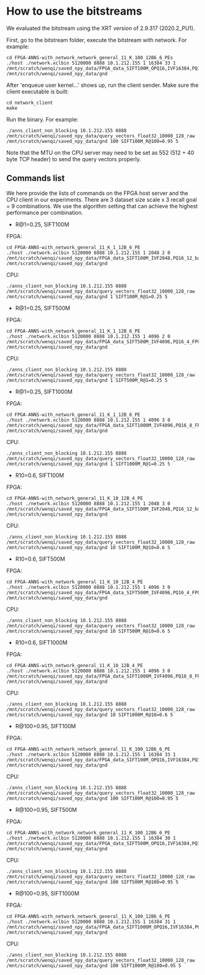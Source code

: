 # How to use the bitstreams

We evaluated the bitstream using the XRT version of 2.9.317 (2020.2_PU1).

First, go to the bitstream folder, execute the bitstream with network. For example:

```
cd FPGA-ANNS-with_network_network_general_11_K_100_12B6_6_PEs
./host ./network.xclbin 5120000 8888 10.1.212.155 1 16384 33 1 /mnt/scratch/wenqi/saved_npy_data/FPGA_data_SIFT100M_OPQ16,IVF16384,PQ16_12_banks /mnt/scratch/wenqi/saved_npy_data/gnd
```

After 'enqueue user kernel...' shows up, run the client sender. Make sure the client executable is built:

```
cd network_client
make
```

Run the binary. For example:

```
./anns_client_non_blocking 10.1.212.155 8888 /mnt/scratch/wenqi/saved_npy_data/query_vectors_float32_10000_128_raw /mnt/scratch/wenqi/saved_npy_data/gnd 100 SIFT100M_R@100=0.95 5
```

Note that the MTU on the CPU server may need to be set as 552 (512 + 40 byte TCP header) to send the query vectors properly. 

## Commands list

We here provide the lists of commands on the FPGA host server and the CPU client in our experiments. There are 3 dataset size scale x 3 recall goal = 9 combinations. We use the algorithm setting that can achieve the highest performance per combination.

* R@1=0.25, SIFT100M

FPGA:
```
cd FPGA-ANNS-with_network_general_11_K_1_12B_6_PE
./host ./network.xclbin 5120000 8888 10.1.212.155 1 2048 2 0 /mnt/scratch/wenqi/saved_npy_data/FPGA_data_SIFT100M_IVF2048,PQ16_12_banks /mnt/scratch/wenqi/saved_npy_data/gnd
```

CPU:

```
./anns_client_non_blocking 10.1.212.155 8888 /mnt/scratch/wenqi/saved_npy_data/query_vectors_float32_10000_128_raw /mnt/scratch/wenqi/saved_npy_data/gnd 1 SIFT100M_R@1=0.25 5
```

* R@1=0.25, SIFT500M

FPGA:

```
cd FPGA-ANNS-with_network_general_11_K_1_12B_6_PE
./host ./network.xclbin 5120000 8888 10.1.212.155 1 4096 2 0 /mnt/scratch/wenqi/saved_npy_data/FPGA_data_SIFT500M_IVF4096,PQ16_4_FPGA_12_banks/FPGA_0 /mnt/scratch/wenqi/saved_npy_data/gnd
```

CPU:

```
./anns_client_non_blocking 10.1.212.155 8888 /mnt/scratch/wenqi/saved_npy_data/query_vectors_float32_10000_128_raw /mnt/scratch/wenqi/saved_npy_data/gnd 1 SIFT500M_R@1=0.25 5
```

* R@1=0.25, SIFT1000M

FPGA:

```
cd FPGA-ANNS-with_network_general_11_K_1_12B_6_PE
./host ./network.xclbin 5120000 8888 10.1.212.155 1 4096 3 0 /mnt/scratch/wenqi/saved_npy_data/FPGA_data_SIFT1000M_IVF4096,PQ16_8_FPGA_12_banks/FPGA_0 /mnt/scratch/wenqi/saved_npy_data/gnd
```

CPU:

```
./anns_client_non_blocking 10.1.212.155 8888 /mnt/scratch/wenqi/saved_npy_data/query_vectors_float32_10000_128_raw /mnt/scratch/wenqi/saved_npy_data/gnd 1 SIFT1000M_R@1=0.25 5
```

* R10=0.6, SIFT100M



FPGA:

```
cd FPGA-ANNS-with_network_general_11_K_10_12B_4_PE
./host ./network.xclbin 5120000 8888 10.1.212.155 1 2048 3 0 /mnt/scratch/wenqi/saved_npy_data/FPGA_data_SIFT100M_IVF2048,PQ16_12_banks /mnt/scratch/wenqi/saved_npy_data/gnd
```

CPU:

```
./anns_client_non_blocking 10.1.212.155 8888 /mnt/scratch/wenqi/saved_npy_data/query_vectors_float32_10000_128_raw /mnt/scratch/wenqi/saved_npy_data/gnd 10 SIFT100M_R@10=0.6 5
```


* R10=0.6, SIFT500M


FPGA:

```
cd FPGA-ANNS-with_network_general_11_K_10_12B_4_PE
./host ./network.xclbin 5120000 8888 10.1.212.155 1 4096 3 0 /mnt/scratch/wenqi/saved_npy_data/FPGA_data_SIFT500M_IVF4096,PQ16_4_FPGA_12_banks/FPGA_0 /mnt/scratch/wenqi/saved_npy_data/gnd
```

CPU:

```
./anns_client_non_blocking 10.1.212.155 8888 /mnt/scratch/wenqi/saved_npy_data/query_vectors_float32_10000_128_raw /mnt/scratch/wenqi/saved_npy_data/gnd 10 SIFT500M_R@10=0.6 5
```

* R10=0.6, SIFT1000M

FPGA:

```
cd FPGA-ANNS-with_network_general_11_K_10_12B_4_PE
./host ./network.xclbin 5120000 8888 10.1.212.155 1 4096 3 0 /mnt/scratch/wenqi/saved_npy_data/FPGA_data_SIFT1000M_IVF4096,PQ16_8_FPGA_12_banks/FPGA_0 /mnt/scratch/wenqi/saved_npy_data/gnd
```

CPU:

```
./anns_client_non_blocking 10.1.212.155 8888 /mnt/scratch/wenqi/saved_npy_data/query_vectors_float32_10000_128_raw /mnt/scratch/wenqi/saved_npy_data/gnd 10 SIFT1000M_R@10=0.6 5
```

* R@100=0.95, SIFT100M

FPGA:

```
cd FPGA-ANNS-with_network_network_general_11_K_100_12B6_6_PE
./host ./network.xclbin 5120000 8888 10.1.212.155 1 16384 33 1 /mnt/scratch/wenqi/saved_npy_data/FPGA_data_SIFT100M_OPQ16,IVF16384,PQ16_12_banks /mnt/scratch/wenqi/saved_npy_data/gnd
```

CPU:

```
./anns_client_non_blocking 10.1.212.155 8888 /mnt/scratch/wenqi/saved_npy_data/query_vectors_float32_10000_128_raw /mnt/scratch/wenqi/saved_npy_data/gnd 100 SIFT100M_R@100=0.95 5
```

* R@100=0.95, SIFT500M

FPGA:

```
cd FPGA-ANNS-with_network_network_general_11_K_100_12B6_6_PE 
./host ./network.xclbin 5120000 8888 10.1.212.155 1 16384 30 1 /mnt/scratch/wenqi/saved_npy_data/FPGA_data_SIFT500M_OPQ16,IVF16384,PQ16_4_FPGA_12_banks/FPGA_0 /mnt/scratch/wenqi/saved_npy_data/gnd
```

CPU:

```
./anns_client_non_blocking 10.1.212.155 8888 /mnt/scratch/wenqi/saved_npy_data/query_vectors_float32_10000_128_raw /mnt/scratch/wenqi/saved_npy_data/gnd 100 SIFT500M_R@100=0.95 5
```


* R@100=0.95, SIFT1000M


FPGA:

```
cd FPGA-ANNS-with_network_network_general_11_K_100_12B6_6_PE 
./host ./network.xclbin 5120000 8888 10.1.212.155 1 16384 31 1 /mnt/scratch/wenqi/saved_npy_data/FPGA_data_SIFT1000M_OPQ16,IVF16384,PQ16_8_FPGA_12_banks/FPGA_0 /mnt/scratch/wenqi/saved_npy_data/gnd
```

CPU:

```
./anns_client_non_blocking 10.1.212.155 8888 /mnt/scratch/wenqi/saved_npy_data/query_vectors_float32_10000_128_raw /mnt/scratch/wenqi/saved_npy_data/gnd 100 SIFT1000M_R@100=0.95 5
```
